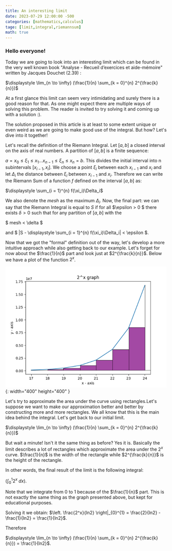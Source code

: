 ```yaml
---
title: An interesting limit
date: 2023-07-29 12:00:00 -500
categories: [mathematics,calculus]
tage: [limit,integral,riemannsum]
math: true
---
```




### Hello everyone! 

Today we are going to look into an interesting limit which can be found in the very well known book "Analyse - Recueil d’exercices et aide-mémoire" written by Jacques Douchet (2.39) :

$\displaystyle \lim_{n \to \infty} (\frac{1}{n} \sum_{k = 0}^{n} 2^{\frac{k}{n}})$

At a first glance this limit can seem very intimidating and surely there is a good reason for that. As one might expect there are multiple ways of solving this problem. The reader is invited to try solving it and coming up with a solution :).

The solution proposed in this article is at least to some extent unique or even weird as we are going to make good  use of the integral. But how? Let's dive into it together!

Let's recall the definition of the Riemann Integral. Let $[a, b]$ a closed interval on the axis of real numbers. A partition of $[a, b]$ is a finite sequence:

$a=x_{0}\le\xi_{1}\le x_{1}...x_{n-1} \le\xi_{n}\le x_{n}=b$.
This divides the initial interval into n subintervals $[x_{i-1}, x_i]$. We choose a point $\xi_i$ between each $x_{i-1}$ and $x_{i}$ and let $\Delta_i$ the distance between  $\xi_i$ between $x_{i-1}$ and $x_{i}$. Therefore we can write the Riemann Sum of a function $f$ defined on the interval $[a, b]$ as:

$\displaystyle \sum_{i = 1}^{n} f(\xi_i)\Delta_i$

We also denote the $mesh$ as the maximum $\Delta_i$.
Now, the final part: we can say that the Riemann Integral is equal to $S$ if for all $\epsilon > 0 $ there exists $\delta >0$ such that for any partition of $[a,b]$ with the 

$ mesh < \delta $ 

and 
$ |S - \displaystyle \sum_{i = 1}^{n} f(\xi_i)\Delta_i| < \epsilon $.

Now that we got the "formal" definition out of the way, let's develop a more intuitive approach while also getting back to our example. Let's forget for now about the $\frac{1}{n}$ part and look just at $2^{\frac{k}{n}}$. Below we have a plot of the function $2^x$.

![Plot](/assets/img/sample/Figure_1.png){: width="400" height="400" }

Let's try to approximate the area under the curve using rectangles.Let's suppose we want to make our approximation better and better by constructing more and more rectangles. We all know that this is the main idea behind the integral. Let's get back to our initial limit.

$\displaystyle \lim_{n \to \infty} (\frac{1}{n} \sum_{k = 0}^{n} 2^{\frac{k}{n}})$

But wait a minute! Isn't it the same thing as before? Yes it is. Basically the limit describes a lot of rectangles which approximate the area under the $2^x$ curve. $\frac{1}{n}$ is the width of the rectangle while $2^{\frac{k}{n}}$ is the height of the rectangle.

In other words, the final result of the limit is the following integral:

$\left(\int_{0}^{1} 2^x \; dx\right)$.

Note that we integrate from 0 to 1 because of the $\frac{1}{n}$ part. This is not exactly the same thing as the graph presented above, but kept for educational purposes.

Solving it we obtain:
$\left. \frac{2^x}{ln2} \right|_{0}^{1} = \frac{2}{ln2} - \frac{1}{ln2} = \frac{1}{ln2}$.

Therefore

$\displaystyle \lim_{n \to \infty} (\frac{1}{n} \sum_{k = 0}^{n} 2^{\frac{k}{n}}) = \frac{1}{ln2}$.




















